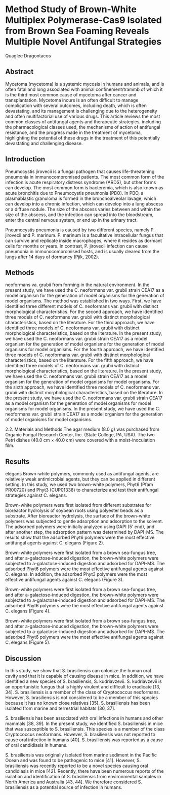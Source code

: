# Method Study of Brown-White Multiplex Polymerase-Cas9 Isolated from Brown Sea Foaming Reveals Multiple Novel Antifungal Strategies
Quaglee Dragontacos


## Abstract
Mycetoma (mycetoma) is a systemic mycosis in humans and animals, and is often fatal and long associated with animal confinement/trammb of which it is the third most common cause of mycetoma after cancer and transplantation. Mycetoma incurs is an often difficult to manage complication with several outcomes, including death, which is often devastating, and its management is challenging due to the heterogeneity and often multifactorial use of various drugs. This article reviews the most common classes of antifungal agents and therapeutic strategies, including the pharmacological classes used, the mechanisms of action of antifungal resistance, and the progress made in the treatment of mycetoma, highlighting the potential of these drugs in the treatment of this potentially devastating and challenging disease.


## Introduction
Pneumocystis jirovecii is a fungal pathogen that causes life-threatening pneumonia in immunocompromised patients. The most common form of the infection is acute respiratory distress syndrome (ARDS), but other forms can develop. The most common form is bacteremia, which is also known as acute bronchitis due to Pneumocystis pneumonia (PBO). In PBO, a plasmablastic granuloma is formed in the bronchoalveolar lavage, which can develop into a chronic infection, which can develop into a lung abscess or a diffuse nodule. The size of the abscess varies between and within the size of the abscess, and the infection can spread into the bloodstream, enter the central nervous system, or end up in the urinary tract.

Pneumocystis pneumonia is caused by two different species, namely P. jirovecii and P. marinum. P. marinum is a facultative intracellular fungus that can survive and replicate inside macrophages, where it resides as dormant cells for months or years. In contrast, P. jirovecii infection can cause pneumonia in immunocompromised hosts, and is usually cleared from the lungs after 14 days of dormancy (Pjík, 2002).


## Methods
neoformans va. grubii from forming in the natural environment. In the present study, we have used the C. neoformans var. grubii strain CEA17 as a model organism for the generation of model organisms for the generation of model organisms. The method was established in two ways. First, we have identified three different models of C. neoformans var. grubii with distinct morphological characteristics. For the second approach, we have identified three models of C. neoformans var. grubii with distinct morphological characteristics, based on the literature. For the third approach, we have identified three models of C. neoformans var. grubii with distinct morphological characteristics, based on the literature. In the present study, we have used the C. neoformans var. grubii strain CEA17 as a model organism for the generation of model organisms for the generation of model organisms for model organisms. For the fourth approach, we have identified three models of C. neoformans var. grubii with distinct morphological characteristics, based on the literature. For the fifth approach, we have identified three models of C. neoformans var. grubii with distinct morphological characteristics, based on the literature. In the present study, we have used the C. neoformans var. grubii strain CEA17 as a model organism for the generation of model organisms for model organisms. For the sixth approach, we have identified three models of C. neoformans var. grubii with distinct morphological characteristics, based on the literature. In the present study, we have used the C. neoformans var. grubii strain CEA17 as a model organism for the generation of model organisms for model organisms for model organisms. In the present study, we have used the C. neoformans var. grubii strain CEA17 as a model organism for the generation of model organisms for model organisms.

2.2. Materials and Methods
The agar medium (8.0 g) was purchased from Organic Fungal Research Center, Inc. (State College, PA, USA). The two Petri dishes (40.0 cm × 40.0 cm) were covered with a moist-inoculation film.


## Results
elegans
Brown-white polymers, commonly used as antifungal agents, are relatively weak antimicrobial agents, but they can be applied in different setting. In this study, we used two brown-white polymers, Phyt6 (Pfam PR00720) and Phyt3 (CUP01338) to characterize and test their antifungal strategies against C. elegans.

Brown-white polymers were first isolated from different substrates for bioreactor hydrolysis of soybean roots using polyester beads as a substrate. After bioreactor hydrolysis, the surface of the brown-white polymers was subjected to gentle adsorption and adsorption to the solvent. The adsorbed polymers were initially analyzed using DAPI (5' end), and after another step, the adsorption pattern was determined by DAPI-MS. The results show that the adsorbed Phyt6 polymers were the most effective antifungal agents against C. elegans (Figure 2).

Brown-white polymers were first isolated from a brown sea-fungus tree, and after a-galactose-induced digestion, the brown-white polymers were subjected to a-galactose-induced digestion and adsorbed for DAPI-MS. The adsorbed Phyt6 polymers were the most effective antifungal agents against C. elegans. In addition, the adsorbed Phyt3 polymers were the most effective antifungal agents against C. elegans (Figure 3).

Brown-white polymers were first isolated from a brown sea-fungus tree, and after a-galactose-induced digestion, the brown-white polymers were subjected to a-galactose-induced digestion and adsorbed for DAPI-MS. The adsorbed Phyt6 polymers were the most effective antifungal agents against C. elegans (Figure 4).

Brown-white polymers were first isolated from a brown sea-fungus tree, and after a-galactose-induced digestion, the brown-white polymers were subjected to a-galactose-induced digestion and adsorbed for DAPI-MS. The adsorbed Phyt6 polymers were the most effective antifungal agents against C. elegans (Figure 5).


## Discussion
In this study, we show that S. brasiliensis can colonize the human oral cavity and that it is capable of causing disease in mice. In addition, we have identified a new species of S. brasiliensis, S. kudriavzevii. S. kudriavzevii is an opportunistic fungus that is highly virulent and difficult to eradicate [13, 34]. S. brasiliensis is a member of the class of Cryptococcus neoformans. However, S. brasiliensis is not considered to be a member of this species because it has no known close relatives [35]. S. brasiliensis has been isolated from marine and terrestrial habitats [36, 37].

S. brasiliensis has been associated with oral infections in humans and other mammals [38, 39]. In the present study, we identified S. brasiliensis in mice that was susceptible to S. brasiliensis. This species is a member of the class Cryptococcus neoformans. However, S. brasiliensis was not reported to cause oral infection in humans [40]. S. brasiliensis was reported as a cause of oral candidiasis in humans.

S. brasiliensis was originally isolated from marine sediment in the Pacific Ocean and was found to be pathogenic to mice [41]. However, S. brasiliensis was recently reported to be a novel species causing oral candidiasis in mice [42]. Recently, there have been numerous reports of the isolation and identification of S. brasiliensis from environmental samples in North America and Australia [43, 44]. We therefore considered S. brasiliensis as a potential source of infection in humans.
